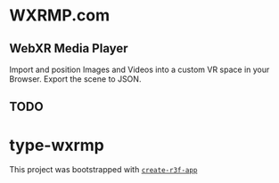 # WXRMP.com

## WebXR Media Player

Import and position Images and Videos into a custom VR space in your Browser. Export the scene to JSON.

## TODO



# type-wxrmp

This project was bootstrapped with [`create-r3f-app`](https://github.com/utsuboco/create-r3f-app)
